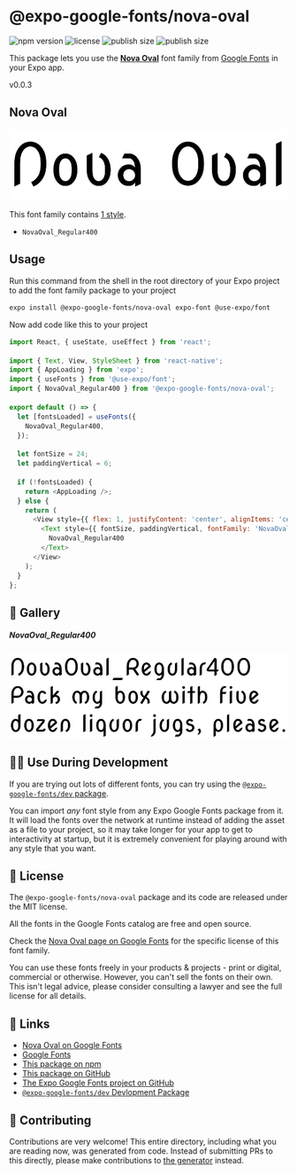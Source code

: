 # @expo-google-fonts/nova-oval

![npm version](https://flat.badgen.net/npm/v/@expo-google-fonts/nova-oval)
![license](https://flat.badgen.net/github/license/expo/google-fonts)
![publish size](https://flat.badgen.net/packagephobia/install/@expo-google-fonts/nova-oval)
![publish size](https://flat.badgen.net/packagephobia/publish/@expo-google-fonts/nova-oval)

This package lets you use the [**Nova Oval**](https://fonts.google.com/specimen/Nova+Oval) font family from [Google Fonts](https://fonts.google.com/) in your Expo app.

v0.0.3

## Nova Oval

![Nova Oval](./font-family.png)

This font family contains [1 style](#-gallery).

- `NovaOval_Regular400`

## Usage

Run this command from the shell in the root directory of your Expo project to add the font family package to your project
```sh
expo install @expo-google-fonts/nova-oval expo-font @use-expo/font
```

Now add code like this to your project
```js
import React, { useState, useEffect } from 'react';

import { Text, View, StyleSheet } from 'react-native';
import { AppLoading } from 'expo';
import { useFonts } from '@use-expo/font';
import { NovaOval_Regular400 } from '@expo-google-fonts/nova-oval';

export default () => {
  let [fontsLoaded] = useFonts({
    NovaOval_Regular400,
  });

  let fontSize = 24;
  let paddingVertical = 6;

  if (!fontsLoaded) {
    return <AppLoading />;
  } else {
    return (
      <View style={{ flex: 1, justifyContent: 'center', alignItems: 'center' }}>
        <Text style={{ fontSize, paddingVertical, fontFamily: 'NovaOval_Regular400' }}>
          NovaOval_Regular400
        </Text>
      </View>
    );
  }
};

```

## 🔡 Gallery

##### NovaOval_Regular400
![NovaOval_Regular400](./73667c60ecac141cd425d3162ed4340d8b511095054d82311ae58c07da3deba4.ttf.png)


## 👩‍💻 Use During Development

If you are trying out lots of different fonts, you can try using the [`@expo-google-fonts/dev` package](https://github.com/expo/google-fonts/tree/master/font-packages/dev#readme).

You can import *any* font style from any Expo Google Fonts package from it. It will load the fonts
over the network at runtime instead of adding the asset as a file to your project, so it may take longer
for your app to get to interactivity at startup, but it is extremely convenient
for playing around with any style that you want.

## 📖 License

The `@expo-google-fonts/nova-oval` package and its code are released under the MIT license.

All the fonts in the Google Fonts catalog are free and open source.

Check the [Nova Oval page on Google Fonts](https://fonts.google.com/specimen/Nova+Oval) for the specific license of this font family.

You can use these fonts freely in your products & projects - print or digital, commercial or otherwise. However, you can't sell the fonts on their own. This isn't legal advice, please consider consulting a lawyer and see the full license for all details.

## 🔗 Links

- [Nova Oval on Google Fonts](https://fonts.google.com/specimen/Nova+Oval)
- [Google Fonts](https://fonts.google.com/)
- [This package on npm](https://www.npmjs.com/package/@expo-google-fonts/nova-oval)
- [This package on GitHub](https://github.com/expo/google-fonts/tree/master/font-packages/nova-oval)
- [The Expo Google Fonts project on GitHub](https://github.com/expo/google-fonts)
- [`@expo-google-fonts/dev` Devlopment Package](https://github.com/expo/google-fonts/tree/master/font-packages/dev)


## 🤝 Contributing

Contributions are very welcome! This entire directory, including what you are reading now, was generated from code. Instead of submitting PRs to this directly, please make contributions to [the generator](https://github.com/expo/google-fonts/tree/master/packages/generator) instead.
